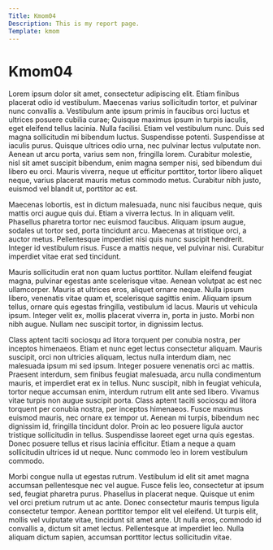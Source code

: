 ```yaml
---
Title: Kmom04
Description: This is my report page.
Template: kmom
---
```


Kmom04
==========================

Lorem ipsum dolor sit amet, consectetur adipiscing elit. Etiam finibus placerat odio id vestibulum. Maecenas varius sollicitudin tortor, et pulvinar nunc convallis a. Vestibulum ante ipsum primis in faucibus orci luctus et ultrices posuere cubilia curae; Quisque maximus ipsum in turpis iaculis, eget eleifend tellus lacinia. Nulla facilisi. Etiam vel vestibulum nunc. Duis sed magna sollicitudin mi bibendum luctus. Suspendisse potenti. Suspendisse at iaculis purus. Quisque ultrices odio urna, nec pulvinar lectus vulputate non. Aenean ut arcu porta, varius sem non, fringilla lorem. Curabitur molestie, nisl sit amet suscipit bibendum, enim magna semper nisi, sed bibendum dui libero eu orci. Mauris viverra, neque ut efficitur porttitor, tortor libero aliquet neque, varius placerat mauris metus commodo metus. Curabitur nibh justo, euismod vel blandit ut, porttitor ac est.

Maecenas lobortis, est in dictum malesuada, nunc nisi faucibus neque, quis mattis orci augue quis dui. Etiam a viverra lectus. In in aliquam velit. Phasellus pharetra tortor nec euismod faucibus. Aliquam ipsum augue, sodales ut tortor sed, porta tincidunt arcu. Maecenas at tristique orci, a auctor metus. Pellentesque imperdiet nisi quis nunc suscipit hendrerit. Integer id vestibulum risus. Fusce a mattis neque, vel pulvinar nisi. Curabitur imperdiet vitae erat sed tincidunt.

Mauris sollicitudin erat non quam luctus porttitor. Nullam eleifend feugiat magna, pulvinar egestas ante scelerisque vitae. Aenean volutpat ac est nec ullamcorper. Mauris at ultrices eros, aliquet ornare neque. Nulla ipsum libero, venenatis vitae quam et, scelerisque sagittis enim. Aliquam ipsum tellus, ornare quis egestas fringilla, vestibulum id lacus. Mauris ut vehicula ipsum. Integer velit ex, mollis placerat viverra in, porta in justo. Morbi non nibh augue. Nullam nec suscipit tortor, in dignissim lectus.

Class aptent taciti sociosqu ad litora torquent per conubia nostra, per inceptos himenaeos. Etiam et nunc eget lectus consectetur aliquam. Mauris suscipit, orci non ultricies aliquam, lectus nulla interdum diam, nec malesuada ipsum mi sed ipsum. Integer posuere venenatis orci ac mattis. Praesent interdum, sem finibus feugiat malesuada, arcu nulla condimentum mauris, et imperdiet erat ex in tellus. Nunc suscipit, nibh in feugiat vehicula, tortor neque accumsan enim, interdum rutrum elit ante sed libero. Vivamus vitae turpis non augue suscipit porta. Class aptent taciti sociosqu ad litora torquent per conubia nostra, per inceptos himenaeos. Fusce maximus euismod mauris, nec ornare ex tempor ut. Aenean mi turpis, bibendum nec dignissim id, fringilla tincidunt dolor. Proin ac leo posuere ligula auctor tristique sollicitudin in tellus. Suspendisse laoreet eget urna quis egestas. Donec posuere tellus et risus lacinia efficitur. Etiam a neque a quam sollicitudin ultrices id ut neque. Nunc commodo leo in lorem vestibulum commodo.

Morbi congue nulla ut egestas rutrum. Vestibulum id elit sit amet magna accumsan pellentesque nec vel augue. Fusce felis leo, consectetur at ipsum sed, feugiat pharetra purus. Phasellus in placerat neque. Quisque ut enim vel orci pretium rutrum ut ac ante. Donec consectetur mauris tempus ligula consectetur tempor. Aenean porttitor tempor elit vel eleifend. Ut turpis elit, mollis vel vulputate vitae, tincidunt sit amet ante. Ut nulla eros, commodo id convallis a, dictum sit amet lectus. Pellentesque at imperdiet leo. Nulla aliquam dictum sapien, accumsan porttitor lectus sollicitudin vitae.

<div class="next-previous">
    <a href="kmom03"><i class="fas fa-chevron-left"></i></a>
    <a href="kmom05"><i class="fas fa-chevron-right"></i></a>
</div>
